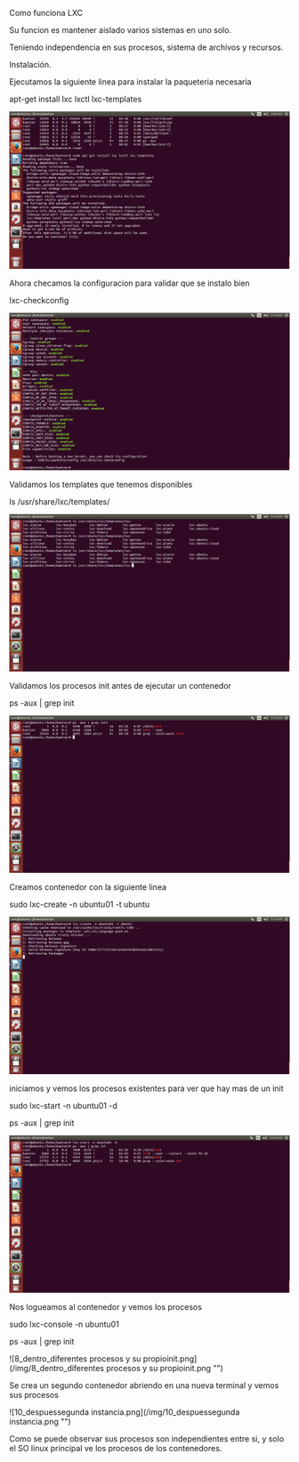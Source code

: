 Como funciona LXC

Su funcion es mantener aislado varios sistemas en uno solo.

Teniendo independencia en sus procesos, sistema de archivos y recursos.

Instalación.

Ejecutamos la siguiente linea para instalar la paqueteria necesaria

apt-get install lxc lxctl lxc-templates

![1_instalar_paqueteria.png](/img/1_instalar_paqueteria.png "")

Ahora checamos la configuracion para validar que se instalo bien

lxc-checkconfig

![2_config_lxc.png](/img/2_config_lxc.png "")

Validamos los templates que tenemos disponibles

ls /usr/share/lxc/templates/

![3_templates_lxc.png](/img/3_templates_lxc.png "")

Validamos los procesos init antes de ejecutar un contenedor

ps -aux | grep init

![4_antes_lxc.png](/img/4_antes_lxc.png "")

Creamos contenedor con la siguiente linea

sudo lxc-create -n ubuntu01 -t ubuntu

![5_crear_contenedor_ubuntu01.png](/img/5_crear_contenedor_ubuntu01.png "")

iniciamos y vemos los procesos existentes para ver que hay mas de un init

sudo lxc-start -n ubuntu01 -d

ps -aux | grep init

![6_iniciamos_contenedor_vemos_nuevo_init.png](/img/6_iniciamos_contenedor_vemos_nuevo_init.png "")

Nos logueamos al contenedor y vemos los procesos

sudo lxc-console -n ubuntu01

ps -aux | grep init

![8_dentro_diferentes procesos y su propioinit.png](/img/8_dentro_diferentes procesos y su propioinit.png "")

Se crea un segundo contenedor abriendo en una nueva terminal y vemos sus procesos

![10_despuessegunda instancia.png](/img/10_despuessegunda instancia.png "")

Como se puede observar sus procesos son independientes entre si, y solo el SO linux principal ve los procesos de los contenedores.




